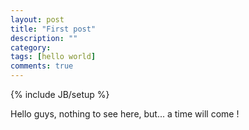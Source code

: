 ```yaml
---
layout: post
title: "First post"
description: ""
category: 
tags: [hello world]
comments: true
---
```

{% include JB/setup %}

Hello guys, nothing to see here, but... a time will come !